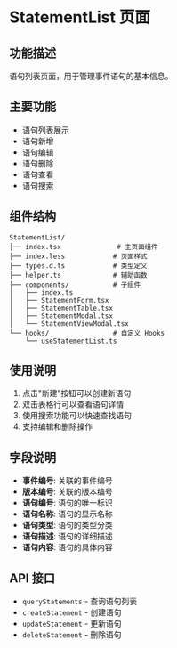# StatementList 页面

## 功能描述

语句列表页面，用于管理事件语句的基本信息。

## 主要功能

- 语句列表展示
- 语句新增
- 语句编辑
- 语句删除
- 语句查看
- 语句搜索

## 组件结构

```
StatementList/
├── index.tsx              # 主页面组件
├── index.less            # 页面样式
├── types.d.ts            # 类型定义
├── helper.ts             # 辅助函数
├── components/           # 子组件
│   ├── index.ts
│   ├── StatementForm.tsx
│   ├── StatementTable.tsx
│   ├── StatementModal.tsx
│   └── StatementViewModal.tsx
└── hooks/                # 自定义 Hooks
    └── useStatementList.ts
```

## 使用说明

1. 点击"新建"按钮可以创建新语句
2. 双击表格行可以查看语句详情
3. 使用搜索功能可以快速查找语句
4. 支持编辑和删除操作

## 字段说明

- **事件编号**: 关联的事件编号
- **版本编号**: 关联的版本编号
- **语句编号**: 语句的唯一标识
- **语句名称**: 语句的显示名称
- **语句类型**: 语句的类型分类
- **语句描述**: 语句的详细描述
- **语句内容**: 语句的具体内容

## API 接口

- `queryStatements` - 查询语句列表
- `createStatement` - 创建语句
- `updateStatement` - 更新语句
- `deleteStatement` - 删除语句

